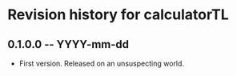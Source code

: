 # Revision history for calculatorTL

## 0.1.0.0 -- YYYY-mm-dd

* First version. Released on an unsuspecting world.

